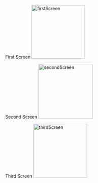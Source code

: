 First Screen
<img width="169" alt="firstScreen" src="https://github.com/Anushastha/Intern_Mobile_App/assets/94774092/2a1106d6-c924-4aa1-a375-2ae3f31dbf09">

Second Screen
<img width="172" alt="secondScreen" src="https://github.com/Anushastha/Intern_Mobile_App/assets/94774092/697399fb-ad9b-4942-a1c0-0dc55c719210">

Third Screen
<img width="170" alt="thirdScreen" src="https://github.com/Anushastha/Intern_Mobile_App/assets/94774092/eed4bad2-0eda-4afe-a5f0-eb32e676473c">
